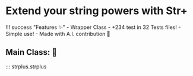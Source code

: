 
# Extend your string powers with Str+


!!! success "Features ✨️"
    - Wrapper Class
    - +234 test in 32 Tests files!
    - Simple use!
    - Made with A.I. contribution 🤖 

## Main Class: 🚀

::: strplus.strplus